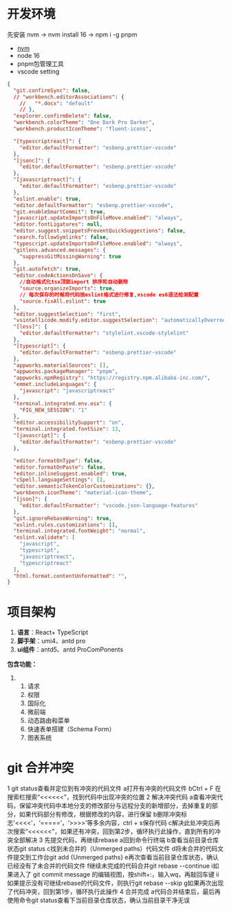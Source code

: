 # 开发环境

先安装 nvm -> nvm install 16 -> npm i -g pnpm

- [nvm](https://github.com/coreybutler/nvm-windows/releases)
- node 16
- pnpm包管理工具  
- vscode setting 

```json
{
  "git.confirmSync": false,
  // "workbench.editorAssociations": {
    //   "*.docx": "default"
    // },
  "explorer.confirmDelete": false,
  "workbench.colorTheme": "One Dark Pro Darker",
  "workbench.productIconTheme": "fluent-icons",

  "[typescriptreact]": {
    "editor.defaultFormatter": "esbenp.prettier-vscode"
  },
  "[jsonc]": {
    "editor.defaultFormatter": "esbenp.prettier-vscode"
  },
  "[javascriptreact]": {
    "editor.defaultFormatter": "esbenp.prettier-vscode"
  },
  "eslint.enable": true,
  "editor.defaultFormatter": "esbenp.prettier-vscode",
  "git.enableSmartCommit": true,
  "javascript.updateImportsOnFileMove.enabled": "always",
  "editor.fontLigatures": null,
  "editor.suggest.snippetsPreventQuickSuggestions": false,
  "search.followSymlinks": false,
  "typescript.updateImportsOnFileMove.enabled": "always",
  "gitlens.advanced.messages": {
    "suppressGitMissingWarning": true
  },
  "git.autofetch": true,
  "editor.codeActionsOnSave": {
    //自动格式化tsx顶部import 排序和自动删除
    "source.organizeImports": true,
    // 每次保存的时候将代码按eslint格式进行修复,vscode es6语法检测配置
    "source.fixAll.eslint": true
  },
  "editor.suggestSelection": "first",
  "vsintellicode.modify.editor.suggestSelection": "automaticallyOverrodeDefaultValue",
  "[less]": {
    "editor.defaultFormatter": "stylelint.vscode-stylelint"
  },
  "[typescript]": {
    "editor.defaultFormatter": "esbenp.prettier-vscode"
  },
  "appworks.materialSources": [],
  "appworks.packageManager": "pnpm",
  "appworks.npmRegistry": "https://registry.npm.alibaba-inc.com/",
  "emmet.includeLanguages": {
    "javascript": "javascriptreact"
  },
  "terminal.integrated.env.osx": {
    "FIG_NEW_SESSION": "1"
  },
  "editor.accessibilitySupport": "on",
  "terminal.integrated.fontSize": 13,
  "[javascript]": {
    "editor.defaultFormatter": "esbenp.prettier-vscode"
  },

  "editor.formatOnType": false,
  "editor.formatOnPaste": false,
  "editor.inlineSuggest.enabled": true,
  "cSpell.languageSettings": [],
  "editor.semanticTokenColorCustomizations": {},
  "workbench.iconTheme": "material-icon-theme",
  "[json]": {
    "editor.defaultFormatter": "vscode.json-language-features"
  },
  "git.ignoreRebaseWarning": true,
  "eslint.rules.customizations": [],
  "terminal.integrated.fontWeight": "normal",
  "eslint.validate": [
    "javascript",
    "typescript",
    "javascriptreact",
    "typescriptreact"
  ],
  "html.format.contentUnformatted": "",
}
```

# 项目架构

1. **语言**：React+ TypeScript
2. **脚手架**：umi4、antd pro
3. **ui组件**：antd5、antd ProComPonents

**包含功能：**

1. 1. 请求
   2. 权限
   3. 国际化
   4. 微前端
   5. 动态路由和菜单
   6. 快速表单搭建（Schema Form）
   7. 图表系统

# git 合并冲突

1 git status查看并定位到有冲突的代码文件 
a打开有冲突的代码文件
bCtrl + F 在搜索栏搜索“<<<<<<”，找到代码中出现冲突的位置
2 解决冲突代码 
a查看冲突代码，保留冲突代码中本地分支的修改部分与远程分支的新增部分，去掉重复的部分，如果代码部分有修改，根据修改的内容，进行保留
b删除冲突标志'<<<<'，‘=====’，‘>>>>’等多余内容，ctrl + s保存代码
c解决此处冲突后再次搜索“<<<<<<”，如果还有冲突，回到第2步，循环执行此操作，直到所有的冲突全部解决
3 先提交代码，再继续rebase 
a回到命令行终端
b查看当前目录仓库状态git status
c找到未合并的（Unmerged paths）代码文件
d将未合并的代码文件提交到工作台git add {Unmerged paths}
e再次查看当前目录仓库状态，确认已经没有了未合并的代码文件
f继续未完成的代码合并git rebase --continue 
ⅰ如果进入了 git commit message 的编辑视图，按shift+:，输入wq，再敲回车键
ⅱ如果提示没有可继续rebase的代码文件，则执行git rebase --skip
g如果再次出现了代码冲突，回到第1步，循环执行此操作
4 合并完成 
a代码合并结束后，最后再使用命令git status查看下当前目录仓库状态，确认当前目录干净无误